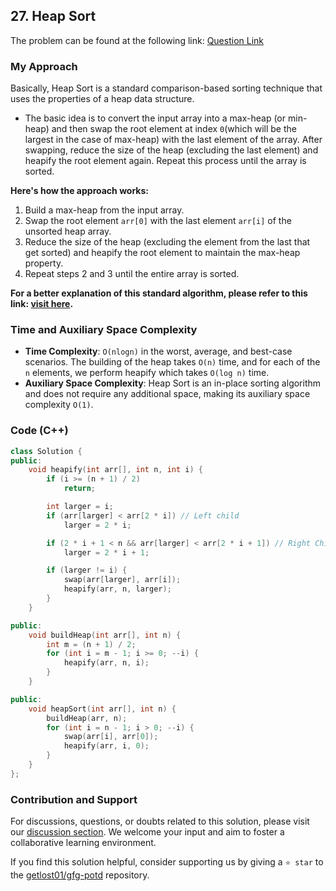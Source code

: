 ## 27. Heap Sort

The problem can be found at the following link: [Question Link](https://practice.geeksforgeeks.org/problems/heap-sort/1)

### My Approach

Basically, Heap Sort is a standard comparison-based sorting technique that uses the properties of a heap data structure. 
- The basic idea is to convert the input array into a max-heap (or min-heap) and then swap the root element at index `0`(which will be the largest in the case of max-heap) with the last element of the array. After swapping, reduce the size of the heap (excluding the last element) and heapify the root element again. Repeat this process until the array is sorted.

**Here's how the approach works:**

1. Build a max-heap from the input array.
2. Swap the root element `arr[0]` with the last element `arr[i]` of the unsorted heap array.
3. Reduce the size of the heap (excluding the element from the last that get sorted) and heapify the root element to maintain the max-heap property.
4. Repeat steps 2 and 3 until the entire array is sorted.

**For a better explanation of this standard algorithm, please refer to this link: [visit here](https://www.programiz.com/dsa/heap-sort "visit here").**

### Time and Auxiliary Space Complexity

- **Time Complexity**: `O(nlogn)` in the worst, average, and best-case scenarios. The building of the heap takes `O(n)` time, and for each of the `n` elements, we perform heapify which takes `O(log n)` time.
- **Auxiliary Space Complexity**: Heap Sort is an in-place sorting algorithm and does not require any additional space, making its auxiliary space complexity `O(1)`.

### Code (C++)

```cpp
class Solution {
public:
    void heapify(int arr[], int n, int i) {
        if (i >= (n + 1) / 2)
            return;

        int larger = i;
        if (arr[larger] < arr[2 * i]) // Left child
            larger = 2 * i;

        if (2 * i + 1 < n && arr[larger] < arr[2 * i + 1]) // Right Child
            larger = 2 * i + 1;

        if (larger != i) {
            swap(arr[larger], arr[i]);
            heapify(arr, n, larger);
        }
    }

public:
    void buildHeap(int arr[], int n) {
        int m = (n + 1) / 2;
        for (int i = m - 1; i >= 0; --i) {
            heapify(arr, n, i);
        }
    }

public:
    void heapSort(int arr[], int n) {
        buildHeap(arr, n);
        for (int i = n - 1; i > 0; --i) {
            swap(arr[i], arr[0]);
            heapify(arr, i, 0);
        }
    }
};
```

### Contribution and Support

For discussions, questions, or doubts related to this solution, please visit our [discussion section](https://github.com/getlost01/gfg-potd/discussions). We welcome your input and aim to foster a collaborative learning environment.

If you find this solution helpful, consider supporting us by giving a `⭐ star` to the [getlost01/gfg-potd](https://github.com/getlost01/gfg-potd) repository.